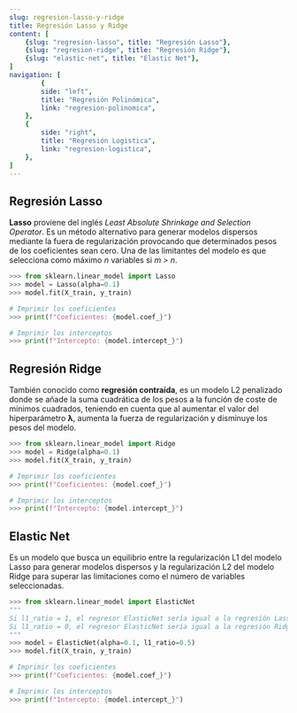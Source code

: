 ```yaml
---
slug: regresion-lasso-y-ridge
title: Regresión Lasso y Ridge
content: [
	{slug: "regresion-lasso", title: "Regresión Lasso"},
	{slug: "regresion-ridge", title: "Regresión Ridge"},
	{slug: "elastic-net", title: "Elastic Net"},
]
navigation: [
		{
		side: "left",
		title: "Regresión Polinómica",
		link: "regresion-polinomica",
	},
	{
		side: "right",
		title: "Regresión Logistica",
		link: "regresion-logistica",
	},
]
---
```


## Regresión Lasso

**Lasso** proviene del inglés _Least Absolute Shrinkage and Selection Operator_. Es un método alternativo para generar modelos dispersos mediante la fuera de regularización provocando que determinados pesos de los coeficientes sean cero. Una de las limitantes del modelo es que selecciona como máximo _n_ variables si _m > n_.

```python
>>> from sklearn.linear_model import Lasso
>>> model = Lasso(alpha=0.1)
>>> model.fit(X_train, y_train)

# Imprimir los coeficientes
>>> print(f"Coeficientes: {model.coef_}")

# Imprimir los interceptos
>>> print(f"Intercepto: {model.intercept_}")
```

## Regresión Ridge

También conocido como **regresión contraída**, es un modelo L2 penalizado donde se añade la suma cuadrática de los pesos a la función de coste de mínimos cuadrados, teniendo en cuenta que al aumentar el valor del hiperparámetro **λ**, aumenta la fuerza de regularización y disminuye los pesos del modelo.

```python
>>> from sklearn.linear_model import Ridge
>>> model = Ridge(alpha=0.1)
>>> model.fit(X_train, y_train)

# Imprimir los coeficientes
>>> print(f"Coeficientes: {model.coef_}")

# Imprimir los interceptos
>>> print(f"Intercepto: {model.intercept_}")
```

## Elastic Net

Es un modelo que busca un equilibrio entre la regularización L1 del modelo Lasso para generar modelos dispersos y la regularización L2 del modelo Ridge para superar las limitaciones como el número de variables seleccionadas.

```python
>>> from sklearn.linear_model import ElasticNet
"""
Si l1_ratio = 1, el regresor ElasticNet sería igual a la regresión Lasso.
Si l1_ratio = 0, el regresor ElasticNet sería igual a la regresión Ridge.
"""
>>> model = ElasticNet(alpha=0.1, l1_ratio=0.5)
>>> model.fit(X_train, y_train)

# Imprimir los coeficientes
>>> print(f"Coeficientes: {model.coef_}")

# Imprimir los interceptos
>>> print(f"Intercepto: {model.intercept_}")
```